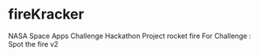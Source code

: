 # fireKracker
NASA Space Apps Challenge Hackathon Project rocket fire 
For Challenge : Spot the fire v2 
